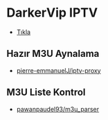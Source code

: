 # DarkerVip IPTV
- [Tıkla](https://raw.githubusercontent.com/darkervip/iptvdarker/main/Kanallar/darkervip.m3u)

## Hazır M3U Aynalama

- [pierre-emmanuelJ/iptv-proxy](https://github.com/pierre-emmanuelJ/iptv-proxy)

## M3U Liste Kontrol

- [pawanpaudel93/m3u_parser](https://github.com/pawanpaudel93/m3u_parser)